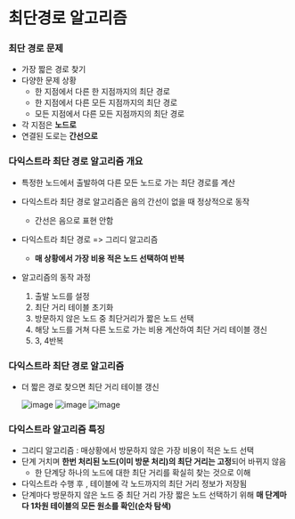 # 최단경로 알고리즘

### 최단 경로 문제

- 가장 짧은 경로 찾기
- 다양한 문제 상황
  - 한 지점에서 다른 한 지점까지의 최단 경로
  - 한 지점에서 다른 모든 지점까지의 최단 경로
  - 모든 지점에서 다른 모든 지점까지의 최단 경로
- 각 지점은 **노드로**
- 연결된 도로는 **간선으로**

### 다익스트라 최단 경로 알고리즘 개요

- 특정한 노드에서 출발하여 다른 모든 노드로 가는 최단 경로를 계산
- 다익스트라 최단 경로 알고리즘은 음의 간선이 없을 때 정상적으로 동작
  - 간선은 음으로 표현 안함
- 다익스트라 최단 경로 => 그리디 알고리즘
  - **매 상황에서 가장 비용 적은 노드 선택하여 반복**

- 알고리즘의 동작 과정
  1. 출발 노드를 설정
  2. 최단 거리 테이블 초기화
  3. 방문하지 않은 노드 중 최단거리가 짧은 노드 선택
  4. 해당 노드를 거쳐 다른 노드로 가는 비용 계산하여 최단 거리 테이블 갱신
  5. 3, 4반복

### 다익스트라 최단 경로 알고리즘

- 더 짧은 경로 찾으면 최단 거리 테이블 갱신

  ![image](https://user-images.githubusercontent.com/38436013/108315540-e571bb80-71fe-11eb-99ed-42f754b8587c.png)
  ![image](https://user-images.githubusercontent.com/38436013/108315554-ec98c980-71fe-11eb-8276-ad6829418ad4.png)
  ![image](https://user-images.githubusercontent.com/38436013/108315573-f3274100-71fe-11eb-8dde-d6b4db0300be.png)

### 다익스트라 알고리즘 특징

- 그리디 알고리즘 : 매상황에서 방문하지 않은 가장 비용이 적은 노드 선택
- 단계 거치며 **한번 처리된 노드(이미 방문 처리)의 최단 거리는 고정**되어 바뀌지 않음
  - 한 단계당 하나의 노드에 대한 최단 거리를 확실히 찾는 것으로 이해
- 다익스트라 수행 후 , 테이블에 각 노드까지의 최단 거리 정보가 저장됨
- 단계마다 방문하지 않은 노드 중 최단 거리 가장 짧은 노드 선택하기 위해 **매 단계마다 1차원 테이블의 모든 원소를 확인(순차 탐색)**

